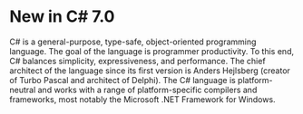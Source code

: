 # New in C# 7.0

C# is a general-purpose, type-safe, object-oriented programming language. The goal of the language is programmer productivity. To this end, C# balances simplicity, expressiveness, and performance. The chief architect of the language since its first version is Anders Hejlsberg (creator of Turbo Pascal and architect of Delphi). The C# language is platform-neutral and works with a range of platform-specific compilers and frameworks, most notably the Microsoft .NET Framework for Windows.

